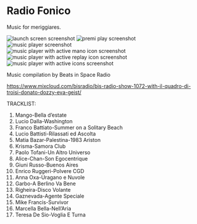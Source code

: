 #  Radio Fonico

Music for meriggiares.

![launch screen screenshot](radiofonico/Assets.xcassets/Screenshots/01.imageset/01.png=414x896)
![premi play screenshot](radiofonico/Assets.xcassets/screenshots/02.imageset/02.png=414x896)
![music player screenshot](radiofonico/Assets.xcassets/screenshots/03.imageset/03.png=414x896)
![music player with active mano icon screenshot](radiofonico/Assets.xcassets/04.imageset/screenshots/04.png=414x896)
![music player with active replay icon screenshot](radiofonico/Assets.xcassets/05.imageset/screenshots/05.png=414x896)
![music player with active icons screenshot](radiofonico/Assets.xcassets/06.imageset/screenshots/06.png=414x896)


Music compilation by Beats in Space Radio

https://www.mixcloud.com/bisradio/bis-radio-show-1072-with-il-quadro-di-troisi-donato-dozzy-eva-geist/

TRACKLIST: 

1. Mango-Bella d’estate 
2. Lucio Dalla-Washington 
3. Franco Battiato-Summer on a Solitary Beach 
4. Lucio Battisti-Rilassati ed Ascolta 
5. Matia Bazar-Palestina-1983 Ariston
6. Krisma-Samora Club
7. Paolo Tofani-Un Altro Universo 
8. Alice-Chan-Son Egocentrique 
9. Giuni Russo-Buenos Aires
10. Enrico Ruggeri-Polvere CGD
11. Anna Oxa-Uragano e Nuvole 
12. Garbo-A Berlino Va Bene 
13. Righeira-Disco Volante 
14. Gaznevada-Agente Speciale 
15. Mike Francis-Survivor
16. Marcella Bella-Nell’Aria 
17. Teresa De Sio-Voglia E Turna

